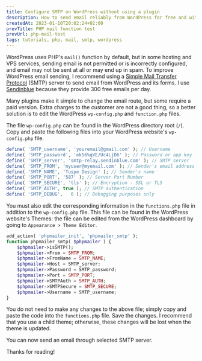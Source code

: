 ```yaml
---
title: Configure SMTP on WordPress without using a plugin
description: How to send email reliably from WordPress for free and without third-party plugins
createdAt: 2023-01-10T20:02:24+02:00
prevTitle: PHP mail function test
prevUrl: php-mail-test
tags: tutorials, php, mail, smtp, wordpress
---
```


WordPress uses PHP's `mail()` function by default, but in some hosting and VPS services, sending email is not permitted or is incorrectly configured, and email may not be sent at all or may end up in spam. To improve WordPress email sending, I recommend using a [Simple Mail Transfer Protocol](https://en.wikipedia.org/wiki/Simple_Mail_Transfer_Protocol) (SMTP) server to send email from WordPress and its forms. I use [Sendinblue](https://www.sendinblue.com/) because they provide 300 free emails per day.

Many plugins make it simple to change the email route, but some require a paid version. Extra charges to the customer are not a good thing, so a better solution is to edit the WordPress `wp-config.php` and `function.php` files.

The file `wp-config.php` can be found in the WordPress directory root (`/`). Copy and paste the following files into your WordPress website's `wp-config.php` file.

```PHP
define( 'SMTP_username', 'youremail@gmail.com' ); // Username
define( 'SMTP_password', 'ek56%qVE/Uc4LjD6' ); // Password or app key
define( 'SMTP_server', 'smtp-relay.sendinblue.com' ); // SMTP server
define( 'SMTP_FROM', 'myuser@myemail.com' ); // Sender's email address
define( 'SMTP_NAME', 'Tuspe Design' ); // Sender's name
define( 'SMTP_PORT', '587' ); // Server Port Number
define( 'SMTP_SECURE', 'tls' ); // Encryption - SSL or TLS
define( 'SMTP_AUTH', true ); // SMTP authentication
define( 'SMTP_DEBUG',   0 ); // Debugging purposes only
```

You must also edit the corresponding information in the `functions.php` file in addition to the `wp-config.php` file. This file can be found in the WordPress website's Themes: the file can be edited from the WordPress dashboard by going to `Appearance > Theme Editor`.

```PHP
add_action( 'phpmailer_init', 'phpmailer_smtp' );
function phpmailer_smtp( $phpmailer ) {
    $phpmailer->isSMTP();     
    $phpmailer->From = SMTP_FROM;
    $phpmailer->FromName = SMTP_NAME;
    $phpmailer->Host = SMTP_server;  
    $phpmailer->Password = SMTP_password;
    $phpmailer->Port = SMTP_PORT;
    $phpmailer->SMTPAuth = SMTP_AUTH;
    $phpmailer->SMTPSecure = SMTP_SECURE;
    $phpmailer->Username = SMTP_username;
}
```

You do not need to make any changes to the above file; simply copy and paste the code into the `functions.php` file. Save the changes. I recommend that you use a child theme; otherwise, these changes will be lost when the theme is updated.

You can now send an email through selected SMTP server.

Thanks for reading!
